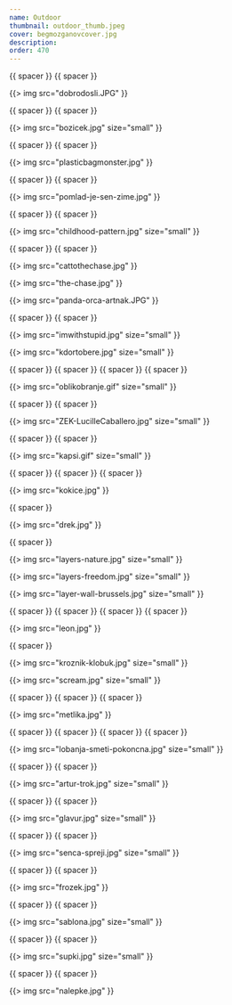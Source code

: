 ```yaml
---
name: Outdoor
thumbnail: outdoor_thumb.jpeg
cover: begmozganovcover.jpg
description: 
order: 470
---
```


{{ spacer }} {{ spacer }}  

{{> img src="dobrodosli.JPG" }}

{{ spacer }} {{ spacer }}  

{{> img src="bozicek.jpg" size="small" }}

{{ spacer }} {{ spacer }}  

{{> img src="plasticbagmonster.jpg" }}

{{ spacer }} {{ spacer }}  

{{> img src="pomlad-je-sen-zime.jpg" }}

{{ spacer }} {{ spacer }}  

{{> img src="childhood-pattern.jpg" size="small" }}

{{ spacer }} {{ spacer }}  

{{> img src="cattothechase.jpg" }}

{{> img src="the-chase.jpg" }}

{{> img src="panda-orca-artnak.JPG" }}

{{ spacer }} {{ spacer }}

{{> img src="imwithstupid.jpg" size="small" }}

{{> img src="kdortobere.jpg" size="small" }}

{{ spacer }} {{ spacer }} {{ spacer }} {{ spacer }}  

{{> img src="oblikobranje.gif" size="small" }}

{{ spacer }} {{ spacer }}  

{{> img src="ZEK-LucilleCaballero.jpg" size="small" }}

{{ spacer }} {{ spacer }}

{{> img src="kapsi.gif" size="small" }}

{{ spacer }} {{ spacer }} {{ spacer }}

{{> img src="kokice.jpg" }}

{{ spacer }}

{{> img src="drek.jpg" }}

{{ spacer }}

{{> img src="layers-nature.jpg" size="small" }}

{{> img src="layers-freedom.jpg" size="small" }}

{{> img src="layer-wall-brussels.jpg" size="small" }}

{{ spacer }} {{ spacer }} {{ spacer }} {{ spacer }}

{{> img src="leon.jpg" }}

{{ spacer }}

{{> img src="kroznik-klobuk.jpg" size="small" }}

{{> img src="scream.jpg" size="small" }}

{{ spacer }} {{ spacer }} {{ spacer }}

{{> img src="metlika.jpg" }}

{{ spacer }} {{ spacer }} {{ spacer }} {{ spacer }}

{{> img src="lobanja-smeti-pokoncna.jpg" size="small" }}

{{ spacer }} {{ spacer }}  

{{> img src="artur-trok.jpg" size="small" }}

{{ spacer }} {{ spacer }}  

{{> img src="glavur.jpg" size="small" }}

{{ spacer }} {{ spacer }}  

{{> img src="senca-spreji.jpg" size="small" }}

{{ spacer }} {{ spacer }}

{{> img src="frozek.jpg" }}

{{ spacer }} {{ spacer }}  

{{> img src="sablona.jpg" size="small" }}

{{ spacer }} {{ spacer }}  

{{> img src="supki.jpg" size="small" }}

{{ spacer }} {{ spacer }}  

{{> img src="nalepke.jpg" }}

